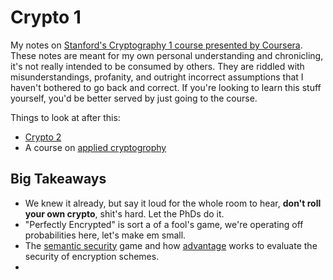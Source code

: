 # Crypto 1

My notes on [Stanford's Cryptography 1 course presented by Coursera](https://www.coursera.org/learn/crypto). These notes are meant for my own personal understanding and chronicling, it's not really intended to be consumed by others. They are riddled with misunderstandings, profanity, and outright incorrect assumptions that I haven't bothered to go back and correct. If you're looking to learn this stuff yourself, you'd be better served by just going to the course.

Things to look at after this:

* [Crypto 2](https://www.coursera.org/learn/crypto2)
* A course on [applied cryptogrophy](https://toc.cryptobook.us/)

## Big Takeaways

* We knew it already, but say it loud for the whole room to hear, **don't roll your own crypto**, shit's hard. Let the PhDs do it.
* "Perfectly Encrypted" is sort a of a fool's game, we're operating off probabilities here, let's make em small.
* The [semantic security](https://en.wikipedia.org/wiki/Semantic_security) game and how [advantage](https://en.wikipedia.org/wiki/Advantage_(cryptography)) works to evaluate the security of encryption schemes.
* 
